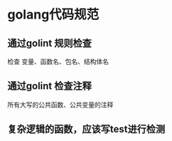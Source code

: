 # golang代码规范

## 通过golint 规则检查

检查 变量、函数名、包名、结构体名

## 通过golint 检查注释

所有大写的公共函数、公共变量的注释

## 复杂逻辑的函数，应该写test进行检测


